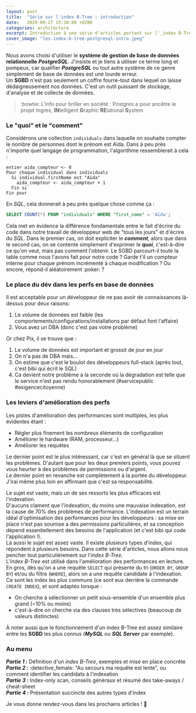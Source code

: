 ```yaml
---
layout: post
title:  "Série sur l'index B-Tree : introduction"
date:   2020-09-27 15:30:00 +0200
categories: architecture
excerpt: Introduction à une série d'articles portant sur l'_index B-Tree_ en base de données relationnelle PostgreSQL.
cover_image: "les-index-b-tree-postgresql-intro.jpeg"
---
```


Nous avons choisi d'utiliser le **système de gestion de base de données relationnelle** **_PostgreSQL_**.
J'insiste et je tiens à utiliser ce terme long et pompeux, car qualifier **_PostgreSQL_** ou tout autre système de ce genre simplement de base de données est une lourde erreur.  
Un **SGBD** n'est pas seulement un coffre fourre-tout dans lequel on laisse dédaigneusement nos données. C'est un outil puissant de stockage, d'analyse et de collecte de données.

> :bowtie: L'info pour briller en société  : Postgres a pour ancêtre le projet Ingres, **IN**telligent **G**raphic **RE**lational **S**ystem

### Le "quoi" et le "comment"
Considérons une collection `individuals` dans laquelle on souhaite compter le nombre de personnes dont le prénom est Aïda. 
Dans à peu près n'importe quel langage de programmation, l'algorithme ressemblerait à cela :  
```
entier aida_compteur <- 0
Pour chaque individual dans individuals
  Si individual.firstName est "Aïda"
    aida_compteur <- aida_compteur + 1
  Fin si
Fin pour
```
En _SQL_, cela donnerait à peu près quelque chose comme ça :  
```sql
SELECT COUNT(*) FROM "individuals" WHERE "first_name" = 'Aïda';
```
Cela met en évidence la différence fondamentale entre le fait d'écrire du code dans notre travail de développeur web
de "tous les jours" et d'écrire du _SQL_.
Dans le premier cas, on doit expliciter le **_comment_**, alors que dans le second cas, on se contente simplement
d'exprimer le **_quoi_**, c'est-à-dire ce qu'on veut, mais pas comment l'obtenir.
Le SGBD parcourt-il toute la table comme nous l'avons fait pour notre code ? Garde t'il un compteur interne pour chaque prénom incrémenté à chaque modification ? Ou encore, répond-il aléatoirement :poker: ?

### Le place du dév dans les perfs en base de données
Il est acceptable pour un développeur de ne pas avoir de connaissances là-dessus pour deux raisons: 
1. Le volume de données est faible (les comportements/configurations/installations par défaut font l'affaire)
2. Vous avez un DBA (donc c'est pas votre problème)

Or chez Pix, il se trouve que :  
1. Le volume de données est important et grossit de jour en jour
2. On n'a pas de DBA mais...
3. On estime que c'est le boulot des développeurs full-stack (après tout, c'est bibi qui écrit le SQL)
4. Ca devient notre problème à la seconde où la dégradation est telle que le service n'est pas rendu honorablement (#servicepublic #exigencecitoyenne)

### Les leviers d'amélioration des perfs
Les pistes d'amélioration des performances sont multiples, les plus évidentes étant :  
- Régler plus finement les nombreux éléments de configuration
- Améliorer le hardware (RAM, processeur...)
- Améliorer les requêtes  

Le dernier point est le plus intéressant, car c'est en général là que se situent les problèmes. 
D'autant que pour les deux premiers points, vous pouvez vous heurter à des problèmes de permissions ou d'argent.  
Le dernier point en revanche est complètement à la portée du développeur. J'irai même plus loin en affirmant que c'est sa responsabilité.  

Le sujet est vaste, mais un de ses ressorts les plus efficaces est l'indexation.  
D'aucuns clament que l'indexation, du moins une mauvaise indexation, est la cause de 70% des problèmes de performance. L'indexation est un terrain idéal d'optimisation des performances pour les développeurs : 
sa mise en place n'est pas soumise a des permissions particulières, et sa conception dépend essentiellement des besoins de l'application (et c'est bibi qui code l'application !).  
Là aussi le sujet est assez vaste. Il existe plusieurs types d'index, qui répondent à plusieurs besoins. Dans cette série d'articles, nous allons nous pencher tout particulièrement sur
l'_index B-Tree_.  
L'_index B-Tree_ est utilisé dans l'amélioration des performances en lecture. En gros, dès qu'on a une requête `SELECT` qui présente du tri (`ORDER BY`, `GROUP BY`) et/ou du filtre (`WHERE`), alors on a une requête candidate à l'indexation.  
Ce sont les index les plus communs (ce sont eux derrière la commande `CREATE INDEX`), et sont adaptés lorsque :
- On cherche à sélectionner un petit sous-ensemble d'un ensemble plus grand (~10% ou moins)
- c'est-à-dire on cherche via des clauses très sélectives (beaucoup de valeurs distinctes)
 
À noter aussi que le fonctionnement d'un index B-Tree est assez similaire entre les **SGBD** les plus connus (**_MySQL_** ou **_SQL Server_** par exemple).

### Au menu

_**Partie 1 :**_ Définition d'un _index B-Tree_, exemples et mise en place concrète  
_**Partie 2 :**_ :detective_female: "Au secours ma requête est lente", ou comment identifier les candidats à l'indexation  
_**Partie 3 :**_ Index-only scan, conseils généraux et résumé des take-aways / cheat-sheet  
_**Partie 4 :**_ Présentation succincte des autres types d'index  

Je vous donne rendez-vous dans les prochains articles ! :wave:
